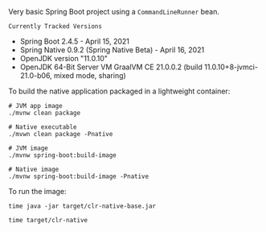 Very basic Spring Boot project using a `CommandLineRunner` bean.

`Currently Tracked Versions`
* Spring Boot 2.4.5 - April 15, 2021
* Spring Native 0.9.2 (Spring Native Beta) - April 16, 2021
* OpenJDK version "11.0.10"
* OpenJDK 64-Bit Server VM GraalVM CE 21.0.0.2 (build 11.0.10+8-jvmci-21.0-b06, mixed mode, sharing)

To build the native application packaged in a lightweight container:
```
# JVM app image
./mvnw clean package

# Native executable
./mvwn clean package -Pnative

# JVM image
./mvnw spring-boot:build-image

# Native image
./mvnw spring-boot:build-image -Pnative
```

To run the image:
```shell
time java -jar target/clr-native-base.jar

time target/clr-native 
```

